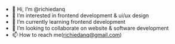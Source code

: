 - 👋 Hi, I’m @richiedanq
- 👀 I’m interested in frontend development & ui/ux design
- 🌱 I’m currently learning frontend development
- 💞️ I’m looking to collaborate on website & software development
- 📫 How to reach me(richiedanq@gmail.com)

<!---
richiedanq/richiedanq is a ✨ special ✨ repository because its `README.md` (this file) appears on your GitHub profile.
You can click the Preview link to take a look at your changes.
--->
